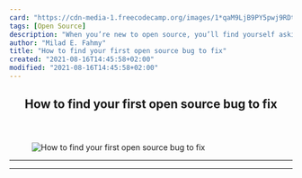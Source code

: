 ```yaml
---
card: "https://cdn-media-1.freecodecamp.org/images/1*qaM9LjB9PY5pwj9RDtP93g.jpeg"
tags: [Open Source]
description: "When you’re new to open source, you’ll find yourself asking:"
author: "Milad E. Fahmy"
title: "How to find your first open source bug to fix"
created: "2021-08-16T14:45:58+02:00"
modified: "2021-08-16T14:45:58+02:00"
---
```

<div class="site-wrapper">
<main id="site-main" class="site-main outer">
<div class="inner">
<article class="post-full post tag-open-source tag-programming tag-web-development tag-mozilla tag-life-lessons ">
<header class="post-full-header">
<h1 class="post-full-title">How to find your first open source bug to fix</h1>
</header>
<figure class="post-full-image">
<picture>
<source media="(max-width: 700px)" sizes="1px" srcset="data:image/gif;base64,R0lGODlhAQABAIAAAAAAAP///yH5BAEAAAAALAAAAAABAAEAAAIBRAA7 1w">
<source media="(min-width: 701px)" sizes="(max-width: 800px) 400px,
(max-width: 1170px) 700px,
1400px" srcset="https://cdn-media-1.freecodecamp.org/images/1*qaM9LjB9PY5pwj9RDtP93g.jpeg 300w,
https://cdn-media-1.freecodecamp.org/images/1*qaM9LjB9PY5pwj9RDtP93g.jpeg 600w,
https://cdn-media-1.freecodecamp.org/images/1*qaM9LjB9PY5pwj9RDtP93g.jpeg 1000w,
https://cdn-media-1.freecodecamp.org/images/1*qaM9LjB9PY5pwj9RDtP93g.jpeg 2000w">
<img onerror="this.style.display='none'" src="https://cdn-media-1.freecodecamp.org/images/1*qaM9LjB9PY5pwj9RDtP93g.jpeg" alt="How to find your first open source bug to fix">
</picture>
</figure>
<section class="post-full-content">
<div class="post-content">
</div>
<hr>
<hr>
</section>
</article>
</div>
</main>
</div>
<!-- Google Tag Manager (noscript) -->
<!-- End Google Tag Manager (noscript) -->
